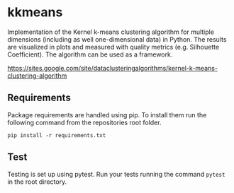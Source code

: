 # kkmeans

Implementation of the Kernel k-means clustering algorithm for multiple dimensions (including as well one-dimensional data) in Python. The results are visualized in plots and measured with quality metrics (e.g. Silhouette Coefficient). The algorithm can be used as a framework.

https://sites.google.com/site/dataclusteringalgorithms/kernel-k-means-clustering-algorithm

## Requirements

Package requirements are handled using pip. To install them run the following command from the repositories root folder.

`pip install -r requirements.txt`

## Test

Testing is set up using pytest. Run your tests running the command `pytest` in the root directory.
